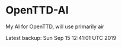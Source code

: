 # OpenTTD-AI
My AI for OpenTTD, will use primarily air

Latest backup: Sun Sep 15 12:41:01 UTC 2019
